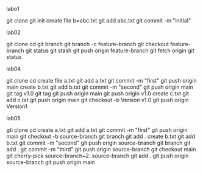labo1

git clone
git init
create file b=abc.txt
git add abc.txt
git commit -m "initial"


lab02

git clone
cd
git branch
git branch -c feature-branch
git checkout feature-branch
git status
git stash
git push origin feature-branch
git fetch origin
git status

lab04

git clone
cd
create file a.txt
git add a.txt
git commit -m "first"
git push origin main
create b.txt
git add b.txt
git commit -m "second"
git push origin main
git tag v1.0
git tag
git push origin main
git push origin v1.0
create c.txt
git add c.txt
git push origin main
git checkout -b Version v1.0
git push origin Version1


lab05

gti clone
cd
create a.txt
git add a.txt
git commit -m "first"
git push origin main
git checkout -b source-branch
git branch
git add .
create b.txt
git add b.txt
git commit -m "second"
git push origin source-branch
git branch
git add .
git commit -m "third"
git push origin source-branch
git checkout main
git cherry-pick source-branch~2..source-branch
git add .
git push origin source-branch
git push origin main







































